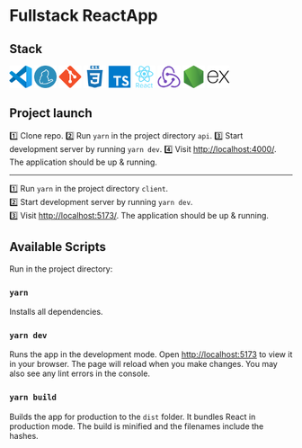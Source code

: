 # Fullstack ReactApp

## Stack

<div>

  <img src="https://raw.githubusercontent.com/devicons/devicon/master/icons/vscode/vscode-original.svg" title="VSCode" alt="VSCode" width="40" height="40"/>

  <img src="https://raw.githubusercontent.com/devicons/devicon/master/icons/yarn/yarn-original.svg" title="Yarn" alt="Yarn" width="40" height="40"/>

  <img src="https://raw.githubusercontent.com/devicons/devicon/master/icons/git/git-original.svg" title="Git" alt="Git" width="40" height="40"/>

  <img src="https://github.com/devicons/devicon/blob/master/icons/css3/css3-plain-wordmark.svg" title="CSS" alt="CSS" width="40" height="40"/>

  <img src="https://raw.githubusercontent.com/devicons/devicon/master/icons/typescript/typescript-original.svg" title="TypeScript" alt="TypeScript" width="40" height="40"/>

  <img src="https://raw.githubusercontent.com/devicons/devicon/master/icons/react/react-original-wordmark.svg" title="React" alt="React" width="40" height="40"/>

  <img src="https://github.com/devicons/devicon/blob/master/icons/redux/redux-original.svg" title="Redux" alt="Redux" width="40" height="40"/>

  <img src="https://github.com/devicons/devicon/blob/master/icons/nodejs/nodejs-original.svg" title="NodeJS" alt="NodeJS" width="40" height="40"/>

  <img src="https://github.com/devicons/devicon/blob/master/icons/express/express-original.svg" title="Express" alt="Express" width="40" height="40"/>

</div>

## Project launch

1️⃣ Clone repo.
2️⃣ Run `yarn` in the project directory `api`.
3️⃣ Start development server by running `yarn dev`.
4️⃣ Visit <http://localhost:4000/>. The application should be up & running.

---

1️⃣ Run `yarn` in the project directory `client`.\
2️⃣ Start development server by running `yarn dev`.\
3️⃣ Visit <http://localhost:5173/>. The application should be up & running.

## Available Scripts

Run in the project directory:

### `yarn`

Installs all dependencies.

### `yarn dev`

Runs the app in the development mode. Open [http://localhost:5173](http://localhost:5173) to view it in your browser.
The page will reload when you make changes. You may also see any lint errors in the console.

### `yarn build`

Builds the app for production to the `dist` folder.
It bundles React in production mode. The build is minified and the filenames include the hashes.
